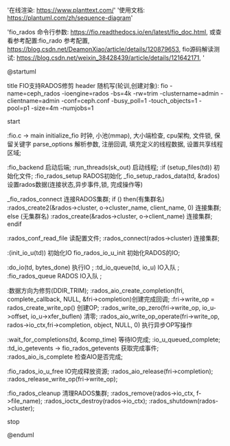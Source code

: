 '在线渲染: https://www.planttext.com/'
'使用文档: https://plantuml.com/zh/sequence-diagram'


'fio_rados 命令行参数: https://fio.readthedocs.io/en/latest/fio_doc.html, 或查看参考配置:fio_rado 参考配置, https://blog.csdn.net/DeamonXiao/article/details/120879653, fio源码解读测试: https://blog.csdn.net/weixin_38428439/article/details/121642171, '


@startuml

title FIO支持RADOS修剪
header 随机写(轮训,创建对象): fio -name=ceph_rados -ioengine=rados -bs=4k -rw=trim -clustername=admin -clientname=admin -conf=ceph.conf -busy_poll=1 -touch_objects=1 -pool=p1 -size=4m -numjobs=1




start

:fio.c -> main
initialize_fio 时钟, 小池(mmap), 大小端检查, cpu架构, 文件锁, 保留关键字
parse_options 解析参数, 注册回调, 填充定义的线程数据, 设置共享线程区域;

:fio_backend 启动后端;
:run_threads(sk_out) 启动线程;
:if (setup_files(td)) 初始化文件;
:fio_rados_setup RADOS初始化
_fio_setup_rados_data(td, &rados) 设置rados数据(连接状态,异步事件,锁, 完成操作等)

_fio_rados_connect 连接RADOS集群;
if () then(有集群名)
  :rados_create2(&rados->cluster, o->cluster_name, client_name, 0) 连接集群;
else (无集群名)
  :rados_create(&rados->cluster, o->client_name) 连接集群; 
endif

:rados_conf_read_file 读配置文件;
:rados_connect(rados->cluster) 连接集群;

:(init_io_u(td)) 初始化IO
fio_rados_io_u_init 初始化RADOS的IO;


:do_io(td, bytes_done) 执行IO ;
:td_io_queue(td, io_u) IO入队 ;
:fio_rados_queue RADOS IO入队 ;


:数据方向为修剪(DDIR_TRIM);
:rados_aio_create_completion(fri, complete_callback, NULL, &fri->completion)创建完成回调;
:fri->write_op = rados_create_write_op() 创建OP;
:rados_write_op_zero(fri->write_op, io_u->offset, io_u->xfer_buflen) 清零;
:rados_aio_write_op_operate(fri->write_op, rados->io_ctx,fri->completion, object, NULL, 0) 执行异步OP写操作

:wait_for_completions(td, &comp_time) 等待IO完成;
:io_u_queued_complete;
:td_io_getevents -> fio_rados_getevents 获取完成事件;
:rados_aio_is_complete 检查AIO是否完成;

:fio_rados_io_u_free IO完成释放资源;
:rados_aio_release(fri->completion);
:rados_release_write_op(fri->write_op);

:fio_rados_cleanup 清理RADOS集群;
:rados_remove(rados->io_ctx, f->file_name);
:rados_ioctx_destroy(rados->io_ctx);
:rados_shutdown(rados->cluster);


stop

@enduml

